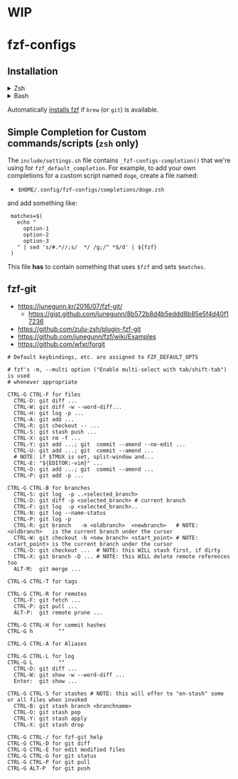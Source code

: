 # WIP

# fzf-configs

## Installation

<details>
  <summary>Zsh</summary>

Add to your `.zshrc`.

#### Using [zplug](https://github.com/zplug/zplug)
```shell
zplug jeebak/fzf-configs
```

#### Using [zgen](https://github.com/tarjoilija/zgen)
```shell
zgen jeebak/fzf-configs
zgen save
```
etc. etc.

#### Manually
```
git clone --depth 1 https://github.com/jeebak/fzf-configs ~/some/path/fzf-configs
echo "source ~/some/path/fzf-configs/fzf-configs.plugin.zsh" >> ~/.zshrc
```

</details>

<details>
  <summary>Bash</summary>

#### Manually
```
git clone --depth 1 https://github.com/jeebak/fzf-configs ~/some/path/fzf-configs
echo "source ~/some/path/fzf-configs/fzf-configs.plugin.bash" >> ~/.bashrc
```

</details>

Automatically [installs fzf](https://github.com/junegunn/fzf#installation) if
`brew` (or `git`) is available.

## Simple Completion for Custom commands/scripts (`zsh` only)

The `include/settings.sh` file contains `_fzf-configs-completion()` that we're
using for `fzf_default_completion`. For example, to add your own completions
for a custom script named `doge`, create a file named:

- `$HOME/.config/fzf-configs/completions/doge.zsh`

and add something like:

```
 matches=$(
   echo "
     option-1
     option-2
     option-3
   " | sed 's/#.*//;s/  */ /g;/^ *$/d' | ${fzf}
 )
```

This file **has** to contain something that uses `$fzf` and sets `$matches`.

## fzf-git
- https://junegunn.kr/2016/07/fzf-git/
  - https://gist.github.com/junegunn/8b572b8d4b5eddd8b85e5f4d40f17236
- https://github.com/zulu-zsh/plugin-fzf-git
- https://github.com/junegunn/fzf/wiki/Examples
- https://github.com/wfxr/forgit

```
# Default keybindings, etc. are assigned to FZF_DEFAULT_OPTS

# fzf's -m, --multi option ("Enable multi-select with tab/shift-tab") is used
# whenever appropriate

CTRL-G CTRL-F for files
  CTRL-D: git diff ...
  CTRL-W: git diff -w --word-diff...
  CTRL-H: git log -p ...
  CTRL-A: git add ...
  CTRL-R: git checkout -- ...
  CTRL-S: git stash push ...
  CTRL-X: git rm -f ...
  CTRL-Y: git add ...; git  commit --amend --no-edit ...
  CTRL-U: git add ...; git  commit --amend ...
  # NOTE: if $TMUX is set, split-window and...
  CTRL-E: "${EDITOR:-vim}" ...
  CTRL-O: git add ...; git  commit --amend ...
  CTRL-P: git add -p ...

CTRL-G CTRL-B for branches
  CTRL-S: git log  -p ..<selected_branch>
  CTRL-D: git diff -p <selected_branch> # current branch
  CTRL-F: git log  -p <selected_branch>..
  CTRL-N: git log --name-status
  CTRL-P: git log -p
  CTRL-R: git branch   -m <oldbranch>  <newbranch>   # NOTE: <oldbranch>   is the current branch under the cursor
  CTRL-W: git checkout -b <new_branch> <start_point> # NOTE: <start_point> is the current branch under the cursor
  CTRL-O: git checkout ...  # NOTE: this WILL stash first, if dirty
  CTRL-X: git branch -D ... # NOTE: this WILL delete remote references too
  ALT-M:  git merge ...

CTRL-G CTRL-T for tags

CTRL-G CTRL-R for remotes
  CTRL-F: git fetch ...
  CTRL-P: git pull ...
  ALT-P:  git remote prune ...

CTRL-G CTRL-H for commit hashes
CTRL-G h        ""

CTRL-G CTRL-A for Aliases

CTRL-G CTRL-L for log
CTRL-G L        ""
  CTRL-D: git diff ...
  CTRL-W: git show -w --word-diff ...
  Enter:  git show ...

CTRL-G CTRL-S for stashes # NOTE: this will offer to "en-stash" some or all files when invoked
  CTRL-B: git stash branch <branchname>
  CTRL-O: git stash pop
  CTRL-Y: git stash apply
  CTRL-X: git stash drop

CTRL-G CTRL-/ for fzf-git help
CTRL-G CTRL-D for git diff
CTRL-G CTRL-E for edit modified files
CTRL-G CTRL-G for git status
CTRL-G CTRL-P for git pull
CTRL-G ALT-P  for git push
```

